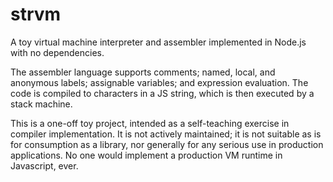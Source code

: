 # strvm

A toy virtual machine interpreter and assembler implemented in Node.js with no dependencies.

The assembler language supports comments; named, local, and anonymous labels; assignable variables; and expression evaluation. The code is compiled to characters in a JS string, which is then executed by a stack machine.

This is a one-off toy project, intended as a self-teaching exercise in compiler implementation. It is not actively maintained; it is not suitable as is for consumption as a library, nor generally for any serious use in production applications. No one would implement a production VM runtime in Javascript, ever.